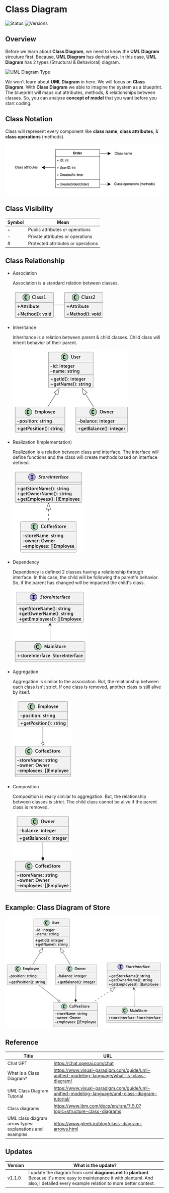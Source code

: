 # Class Diagram

![Status](https://badgen.net/badge/status/completed/green) ![Versions](https://badgen.net/badge/version/v1.1.0/cyan)

## Overview

Before we learn about **Class Diagram**, we need to know the **UML Diagram** strcuture first. Because, **UML Diagram** has derivatives.
In this case, **UML Diagram** has 2 types (Structural & Behavioral) diagram.

![UML Diagram Type](https://th.bing.com/th/id/R.94fb2968ddcfe2f1d4498df482c1ac31?rik=5vCXfmWcERdInw&riu=http%3a%2f%2fstatic3.creately.com%2fblog%2fwp-content%2fuploads%2f2012%2f02%2fUML-Diagram-types1.png%3fcrop&ehk=KvINUe7%2fw0pw8AcMyHfankgPnRNJE8C0yEfwqJByO3Q%3d&risl=&pid=ImgRaw&r=0)

We won't learn about **UML Diagram** in here. We will focus on **Class Diagram**. With **Class Diagram** we able to imagine the system as a blueprint.
The blueprint will maps out attributes, methods, & relationships between classes. So, you can analyse **concept of model** that you want before you start coding.

## Class Notation

Class will represent every component like **class name**, **class attributes**, & **class operations** (methods).

![Notation](./class_diagram/assets/notation.png)

## Class Visibility

Symbol | Mean
--- | ---
\+ | Public attributes or operations
\- | Private attributes or operations
\# | Protected attributes or operations

## Class Relationship

* Association

    Association is a standard relation between classes.

    ![Association](./class_diagram/out/docs/association/Association.png)

* Inheritance

    Inheritance is a relation between parent & child classes. Child class will inherit behavior of their parent.

    ![Inheritance](./class_diagram/out/docs/inheritance/Inheritance.png)

* Realization (Implementation)

    Realization is a relation between class and interface. The interface will define functions and the class will create methods based on interface defined.

    ![Realization](./class_diagram/out/docs/implementation/Implementation.png)

* Dependency

    Dependency is defined 2 classes having a relationship through interface. In this case, the child will be following the parent's behavior. So, if the parent has changed will be impacted the child's class.

    ![Dependency](./class_diagram/out/docs/dependency/Dependency.png)

* Aggregation

    Aggregation is similar to the association. But, the relationship between each class isn't strict. If one class is removed, another class is still alive by itself.

    ![Dependency](./class_diagram/out/docs/aggregation/Aggregation.png)

* Composition

    Composition is really similar to aggregation. But, the relationship between classes is strict. The child class cannot be alive if the parent class is removed.

    ![Dependency](./class_diagram/out/docs/composition/Composition.png)

## Example: Class Diagram of Store

![Dependency](./class_diagram/out/docs/final-example/Final-Example.png)

## Reference

Title | URL
--- | ---
Chat GPT | <https://chat.openai.com/chat>
What is a Class Diagram? | <https://www.visual-paradigm.com/guide/uml-unified-modeling-language/what-is-class-diagram/>
UML Class Diagram Tutorial | <https://www.visual-paradigm.com/guide/uml-unified-modeling-language/uml-class-diagram-tutorial/>
Class diagrams | <https://www.ibm.com/docs/en/rsm/7.5.0?topic=structure-class-diagrams>
UML class diagram arrow types: explanations and examples | <https://www.gleek.io/blog/class-diagram-arrows.html>

## Updates

Version | What is the update?
--- | ---
v1.1.0 | I update the diagram from used **diagrams.net** to **plantuml**. Because it's more easy to maintenance it with plantuml. And also, I detailed every example relation to more better context.

